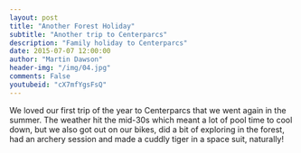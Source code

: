 ```yaml
---
layout: post
title: "Another Forest Holiday"
subtitle: "Another trip to Centerparcs"
description: "Family holiday to Centerparcs"
date: 2015-07-07 12:00:00
author: "Martin Dawson"
header-img: "/img/04.jpg"
comments: False
youtubeid: "cX7mfYgsFsQ"
---
```

We loved our first trip of the year to Centerparcs that we went again in the summer.
The weather hit the mid-30s which meant a lot of pool time to cool down, but we also got out on our bikes, did a bit of exploring in the forest, had an archery session and made a cuddly tiger in a space suit, naturally!
